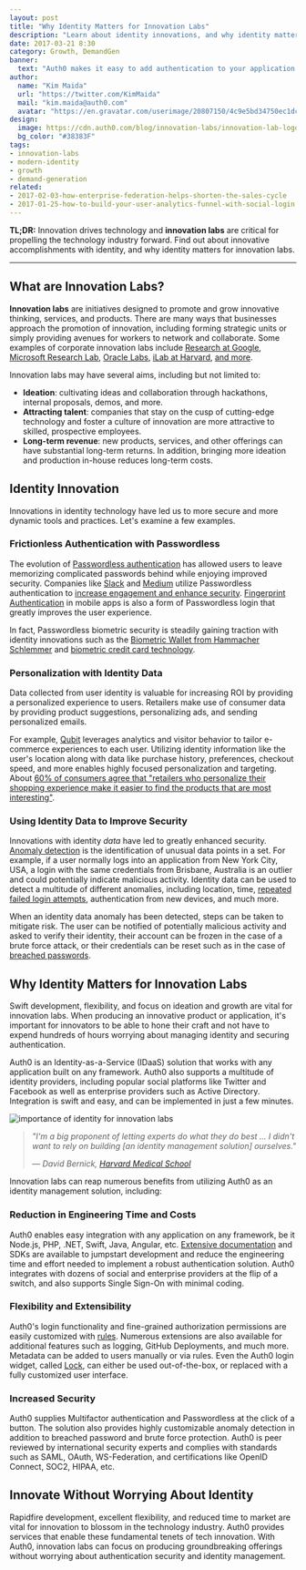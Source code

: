 ```yaml
---
layout: post
title: "Why Identity Matters for Innovation Labs"
description: "Learn about identity innovations, and why identity matters for innovation labs."
date: 2017-03-21 8:30
category: Growth, DemandGen
banner:
  text: "Auth0 makes it easy to add authentication to your application."
author:
  name: "Kim Maida"
  url: "https://twitter.com/KimMaida"
  mail: "kim.maida@auth0.com"
  avatar: "https://en.gravatar.com/userimage/20807150/4c9e5bd34750ec1dcedd71cb40b4a9ba.png"
design:
  image: https://cdn.auth0.com/blog/innovation-labs/innovation-lab-logo.png
  bg_color: "#38383F"
tags:
- innovation-labs
- modern-identity
- growth
- demand-generation
related:
- 2017-02-03-how-enterprise-federation-helps-shorten-the-sales-cycle
- 2017-01-25-how-to-build-your-user-analytics-funnel-with-social-login
---
```


**TL;DR:** Innovation drives technology and **innovation labs** are critical for propelling the technology industry forward. Find out about innovative accomplishments with identity, and why identity matters for innovation labs.

---

## What are Innovation Labs?

**Innovation labs** are initiatives designed to promote and grow innovative thinking, services, and products. There are many ways that businesses approach the promotion of innovation, including forming strategic units or simply providing avenues for workers to network and collaborate. Some examples of corporate innovation labs include [Research at Google](https://research.google.com/), [Microsoft Research Lab](https://www.microsoft.com/en-us/research/), [Oracle Labs](https://labs.oracle.com/pls/apex/f?p=labs:15:0), [iLab at Harvard](https://i-lab.harvard.edu/), [and more](https://www.cbinsights.com/blog/corporate-innovation-labs/).

Innovation labs may have several aims, including but not limited to:

* **Ideation**: cultivating ideas and collaboration through hackathons, internal proposals, demos, and more.
* **Attracting talent**: companies that stay on the cusp of cutting-edge technology and foster a culture of innovation are more attractive to skilled, prospective employees.
* **Long-term revenue**: new products, services, and other offerings can have substantial long-term returns. In addition, bringing more ideation and production in-house reduces long-term costs.

## Identity Innovation

Innovations in identity technology have led us to more secure and more dynamic tools and practices. Let's examine a few examples.

### Frictionless Authentication with Passwordless

The evolution of [Passwordless authentication](https://auth0.com/passwordless) has allowed users to leave memorizing complicated passwords behind while enjoying improved security. Companies like [Slack](https://slack.com) and [Medium](https://medium.com) utilize Passwordless authentication to [increase engagement and enhance security](https://aws.amazon.com/blogs/startups/increase-engagement-and-enhance-security-with-passwordless-authentication/). [Fingerprint Authentication](https://auth0.com/learn/fingerprint-authentication/) in mobile apps is also a form of Passwordless login that greatly improves the user experience. 

In fact, Passwordless biometric security is steadily gaining traction with identity innovations such as the [Biometric Wallet from Hammacher Schlemmer](http://www.hammacher.com/Product/81863) and [biometric credit card technology](http://www.sdcexec.com/news/12214482/new-biometric-credit-card-technology-is-an-important-advance-in-fraud-prevention).

### Personalization with Identity Data

Data collected from user identity is valuable for increasing ROI by providing a personalized experience to users. Retailers make use of consumer data by providing product suggestions, personalizing ads, and sending personalized emails. 

For example, [Qubit](http://www.qubit.com/) leverages analytics and visitor behavior to tailor e-commerce experiences to each user. Utilizing identity information like the user's location along with data like purchase history, preferences, checkout speed, and more enables highly focused personalization and targeting. About [60% of consumers agree that "retailers who personalize their shopping experience make it easier to find the products that are most interesting"](http://www.marketingcharts.com/online/online-shoppers-prove-receptive-to-retailers-personalization-tactics-27413/).

### Using Identity Data to Improve Security

Innovations with identity _data_ have led to greatly enhanced security. [Anomaly detection](https://auth0.com/learn/anomaly-detection/) is the identification of unusual data points in a set. For example, if a user normally logs into an application from New York City, USA, a login with the same credentials from Brisbane, Australia is an outlier and could potentially indicate malicious activity. Identity data can be used to detect a multitude of different anomalies, including location, time, [repeated failed login attempts](https://en.wikipedia.org/wiki/Brute-force_attack), authentication from new devices, and much more.

When an identity data anomaly has been detected, steps can be taken to mitigate risk. The user can be notified of potentially malicious activity and asked to verify their identity, their account can be frozen in the case of a brute force attack, or their credentials can be reset such as in the case of [breached passwords](https://auth0.com/breached-passwords).

## Why Identity Matters for Innovation Labs

Swift development, flexibility, and focus on ideation and growth are vital for innovation labs. When producing an innovative product or application, it's important for innovators to be able to hone their craft and not have to expend hundreds of hours worrying about managing identity and securing authentication.

Auth0 is an Identity-as-a-Service (IDaaS) solution that works with any application built on any framework. Auth0 also supports a multitude of identity providers, including popular social platforms like Twitter and Facebook as well as enterprise providers such as Active Directory. Integration is swift and easy, and can be implemented in just a few minutes.

![importance of identity for innovation labs](https://cdn.auth0.com/blog/innovation-labs/innovation-labs.png)

> _"I'm a big proponent of letting experts do what they do best ... I didn't want to rely on building [an identity management solution] ourselves."_
>
>— _David Bernick, [Harvard Medical School](https://auth0.com/learn/harvard-medical-school-identity-secures-nih-research/)_

Innovation labs can reap numerous benefits from utilizing Auth0 as an identity management solution, including:

### Reduction in Engineering Time and Costs

Auth0 enables easy integration with any application on any framework, be it Node.js, PHP, .NET, Swift, Java, Angular, etc. [Extensive documentation](https://auth0.com/docs) and SDKs are available to jumpstart development and reduce the engineering time and effort needed to implement a robust authentication solution. Auth0 integrates with dozens of social and enterprise providers at the flip of a switch, and also supports Single Sign-On with minimal coding.

### Flexibility and Extensibility

Auth0's login functionality and fine-grained authorization permissions are easily customized with [rules](https://auth0.com/docs/rules). Numerous extensions are also available for additional features such as logging, GitHub Deployments, and much more. Metadata can be added to users manually or via rules. Even the Auth0 login widget, called [Lock](https://auth0.com/lock), can either be used out-of-the-box, or replaced with a fully customized user interface.

### Increased Security

Auth0 supplies Multifactor authentication and Passwordless at the click of a button. The solution also provides highly customizable anomaly detection in addition to breached password and brute force protection. Auth0 is peer reviewed by international security experts and complies with standards such as SAML, OAuth, WS-Federation, and certifications like OpenID Connect, SOC2, HIPAA, etc.

## Innovate Without Worrying About Identity

Rapidfire development, excellent flexibility, and reduced time to market are vital for innovation to blossom in the technology industry. Auth0 provides services that enable these fundamental tenets of tech innovation. With Auth0, innovation labs can focus on producing groundbreaking offerings without worrying about authentication security and identity management.
